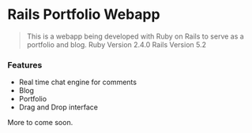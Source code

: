 # Rails Portfolio Webapp

> This is a webapp being developed with Ruby on Rails to serve as a portfolio and blog.
> Ruby Version 2.4.0
> Rails Version 5.2

### Features

- Real time chat engine for comments
- Blog
- Portfolio
- Drag and Drop interface

More to come soon.